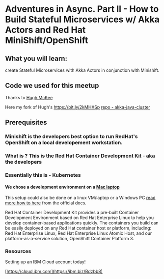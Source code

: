 # Adventures in Async. Part II - How to Build Stateful Microservices w/ Akka Actors and Red Hat MiniShift/OpenShift

## What you will learn:
create Stateful Microservices with Akka Actors in conjunction with Minishift.


## Code we used for this meetup
Thanks to [Hugh McKee](https://github.com/mckeeh3)

Here my fork of Hugh's  https://bit.ly/2kMHXSp [repo - akka-java-cluster ](
https://github.com/Grant-Steinfeld/akka-java-cluster-kubernetes)


## Prerequisites

### Minishift is the developers best option to run RedHat's OpenShift on a local developement workstation.
### What is ?  This is the Red Hat Container Development Kit - aka the developers

### Essentially this is - Kubernetes 
#### We chose a development environment on a [Mac laptop](./setup-local-env/minishift-mac-setup.md) 

This setup could also be done on a linux VM/laptop or a Windows PC
[read more how to here](https://docs.okd.io/latest/minishift/getting-started/setting-up-virtualization-environment.html) from the official docs.


Red Hat Container Development Kit provides a pre-built Container Development Environment based on Red Hat Enterprise Linux to help you develop container-based applications quickly. The containers you build can be easily deployed on any Red Hat container host or platform, including: Red Hat Enterprise Linux, Red Hat Enterprise Linux Atomic Host, and our platform-as-a-service solution, OpenShift Container Platform 3.





### Resources
Setting up an IBM Cloud account today!

[https://cloud.ibm.com](https://ibm.biz/Bdzbb8) 
